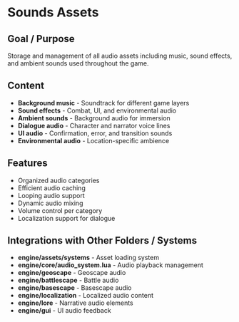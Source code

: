 # Sounds Assets

## Goal / Purpose
Storage and management of all audio assets including music, sound effects, and ambient sounds used throughout the game.

## Content
- **Background music** - Soundtrack for different game layers
- **Sound effects** - Combat, UI, and environmental audio
- **Ambient sounds** - Background audio for immersion
- **Dialogue audio** - Character and narrator voice lines
- **UI audio** - Confirmation, error, and transition sounds
- **Environmental audio** - Location-specific ambience

## Features
- Organized audio categories
- Efficient audio caching
- Looping audio support
- Dynamic audio mixing
- Volume control per category
- Localization support for dialogue

## Integrations with Other Folders / Systems
- **engine/assets/systems** - Asset loading system
- **engine/core/audio_system.lua** - Audio playback management
- **engine/geoscape** - Geoscape audio
- **engine/battlescape** - Battle audio
- **engine/basescape** - Basescape audio
- **engine/localization** - Localized audio content
- **engine/lore** - Narrative audio elements
- **engine/gui** - UI audio feedback
